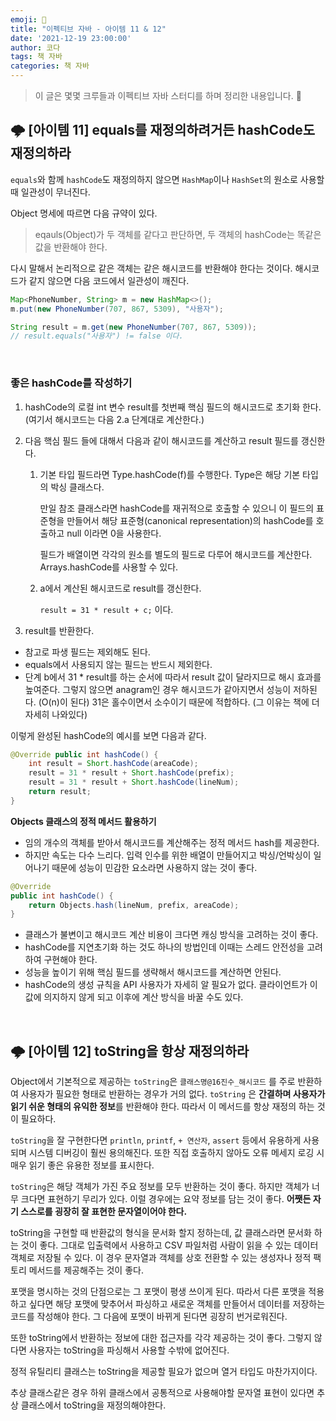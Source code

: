 ```yaml
---
emoji: 🐡
title: "이펙티브 자바 - 아이템 11 & 12"
date: '2021-12-19 23:00:00'
author: 코다
tags: 책 자바
categories: 책 자바
---
```


> 이 글은 몇몇 크루들과 이펙티브 자바 스터디를 하며 정리한 내용입니다. 🙌

## 🌩 [아이템 11] equals를 재정의하려거든 hashCode도 재정의하라

`equals`와 함께 `hashCode`도 재정의하지 않으면 `HashMap`이나 `HashSet`의 원소로 사용할 때 일관성이 무너진다. 

Object 명세에 따르면 다음 규약이 있다. 

> eqauls(Object)가 두 객체를 같다고 판단하면, 두 객체의 hashCode는 똑같은 값을 반환해야 한다. 

다시 말해서 논리적으로 같은 객체는 같은 해시코드를 반환해야 한다는 것이다. 해시코드가 같지 않으면 다음 코드에서 일관성이 깨진다. 

```java
Map<PhoneNumber, String> m = new HashMap<>();
m.put(new PhoneNumber(707, 867, 5309), "사용자");

String result = m.get(new PhoneNumber(707, 867, 5309));
// result.equals("사용자") != false 이다.

```

<br>

### 좋은 hashCode를 작성하기

1. hashCode의 로컬 int 변수 result를 첫번째 핵심 필드의 해시코드로 초기화 한다. (여기서 해시코드는 다음 2.a 단계대로 계산한다.)
2. 다음 핵심 필드 들에 대해서 다음과 같이 해시코드를 계산하고 result 필드를 갱신한다. 
    1. 기본 타입 필드라면 Type.hashCode(f)를 수행한다. Type은 해당 기본 타입의 박싱 클래스다. 
        
        만일 참조 클래스라면 hashCode를 재귀적으로 호출할 수 있으니 이 필드의 표준형을 만들어서 해당 표준형(canonical representation)의 hashCode를 호출하고 null 이라면 0을 사용한다. 
        
        필드가 배열이면 각각의 원소를 별도의 필드로 다루어 해시코드를 계산한다. Arrays.hashCode를 사용할 수 있다. 
        
    2. a에서 계산된 해시코드로 result를 갱신한다. 
        
        `result = 31 * result + c;` 이다.
        
3. result를 반환한다. 
    
    
- 참고로 파생 필드는 제외해도 된다.
- equals에서 사용되지 않는 필드는 반드시 제외한다.
- 단계 b에서 31 * result를 하는 순서에 따라서 result 값이 달라지므로 해시 효과를 높여준다. 그렇지 않으면 anagram인 경우 해시코드가 같아지면서 성능이 저하된다. (O(n)이 된다) 31은 홀수이면서 소수이기 때문에 적합하다. (그 이유는 책에 더 자세히 나와있다)

이렇게 완성된 hashCode의 예시를 보면 다음과 같다. 

```java
@Override public int hashCode() {
	int result = Short.hashCode(areaCode);
	result = 31 * result + Short.hashCode(prefix);
	result = 31 * result + Short.hashCode(lineNum);
	return result;
}
```

**Objects 클래스의 정적 메서드 활용하기**

- 임의 개수의 객체를 받아서 해시코드를 계산해주는 정적 메서드 hash를 제공한다.
- 하지만 속도는 다수 느리다. 입력 인수를 위한 배열이 만들어지고 박싱/언박싱이 일어나기 때문에 성능이 민감한 요소라면 사용하지 않는 것이 좋다.

```java
@Override 
public int hashCode() {
	return Objects.hash(lineNum, prefix, areaCode);
}
```

- 클래스가 불변이고 해시코드 계산 비용이 크다면 캐싱 방식을 고려하는 것이 좋다.
- hashCode를 지연초기화 하는 것도 하나의 방법인데 이때는 스레드 안전성을 고려하여 구현해야 한다.
- 성능을 높이기 위해 핵심 필드를 생략해서 해시코드를 계산하면 안된다.
- hashCode의 생성 규칙을 API 사용자가 자세히 알 필요가 없다. 클라이언트가 이 값에 의지하지 않게 되고 이후에 계산 방식을 바꿀 수도 있다.

<br>

## 🌩 [아이템 12] toString을 항상 재정의하라

Object에서 기본적으로 제공하는 `toString`은 `클래스명@16진수_해시코드` 를 주로 반환하여 사용자가 필요한 형태로 반환하는 경우가 거의 없다. `toString` 은 **간결하며 사용자가 읽기 쉬운 형태의 유익한 정보**를 반환해야 한다. 따라서 이 메서드를 항상 재정의 하는 것이 필요하다. 

`toString`을 잘 구현한다면 `println`, `printf`, `+ 연산자`, `assert` 등에서 유용하게 사용되며 시스템 디버깅이 훨씬 용의해진다. 또한 직접 호출하지 않아도 오류 메세지 로깅 시 매우 읽기 좋은 유용한 정보를 표시한다. 

`toString`은 해당 객체가 가진 주요 정보를 모두 반환하는 것이 좋다. 하지만 객체가 너무 크다면 표현하기 무리가 있다. 이럴 경우에는 요약 정보를 담는 것이 좋다. **어쨋든 자기 스스로를 굉장히 잘 표현한 문자열이어야 한다.** 

toString을 구현할 때 반환값의 형식을 문서화 할지 정하는데, 값 클래스라면 문서화 하는 것이 좋다. 그대로 입출력에서 사용하고 CSV 파일처럼 사람이 읽을 수 있는 데이터 객체로 저장될 수 있다. 이 경우 문자열과 객체를 상호 전환할 수 있는 생성자나 정적 팩토리 메서드를 제공해주는 것이 좋다. 

포맷을 명시하는 것의 단점으로는 그 포맷이 평생 쓰이게 된다. 따라서 다른 포맷을 적용하고 싶다면 해당 포맷에 맞추어서 파싱하고 새로운 객체를 만들어서 데이터를 저장하는 코드를 작성해야 한다. 그 다음에 포맷이 바뀌게 된다면 굉장히 번거로워진다. 

또한 toString에서 반환하는 정보에 대한 접근자를 각각 제공하는 것이 좋다. 그렇지 않다면 사용자는 toString을 파싱해서 사용할 수밖에 없어진다. 

정적 유틸리티 클래스는 toString을 제공할 필요가 없으며 열거 타입도 마찬가지이다. 

추상 클래스같은 경우 하위 클래스에서 공통적으로 사용해야할 문자열 표현이 있다면 추상 클래스에서 toString을 재정의해야한다.

```toc
```